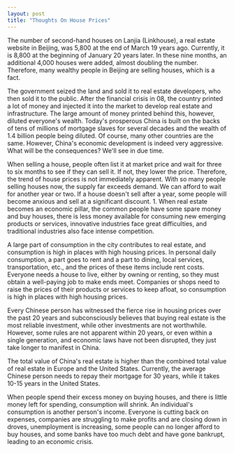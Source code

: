```yaml
---
layout: post
title: "Thoughts On House Prices"
---
```


The number of second-hand houses on Lanjia (Linkhouse), a real estate website in Beijing, was 5,800 at the end of March 19 years ago. Currently, it is 8,800 at the beginning of January 20 years later. In these nine months, an additional 4,000 houses were added, almost doubling the number. Therefore, many wealthy people in Beijing are selling houses, which is a fact.

The government seized the land and sold it to real estate developers, who then sold it to the public. After the financial crisis in 08, the country printed a lot of money and injected it into the market to develop real estate and infrastructure. The large amount of money printed behind this, however, diluted everyone's wealth. Today's prosperous China is built on the backs of tens of millions of mortgage slaves for several decades and the wealth of 1.4 billion people being diluted. Of course, many other countries are the same. However, China's economic development is indeed very aggressive. What will be the consequences? We'll see in due time.

When selling a house, people often list it at market price and wait for three to six months to see if they can sell it. If not, they lower the price. Therefore, the trend of house prices is not immediately apparent. With so many people selling houses now, the supply far exceeds demand. We can afford to wait for another year or two. If a house doesn't sell after a year, some people will become anxious and sell at a significant discount. 1. When real estate becomes an economic pillar, the common people have some spare money and buy houses, there is less money available for consuming new emerging products or services, innovative industries face great difficulties, and traditional industries also face intense competition.

A large part of consumption in the city contributes to real estate, and consumption is high in places with high housing prices. In personal daily consumption, a part goes to rent and a part to dining, local services, transportation, etc., and the prices of these items include rent costs. Everyone needs a house to live, either by owning or renting, so they must obtain a well-paying job to make ends meet. Companies or shops need to raise the prices of their products or services to keep afloat, so consumption is high in places with high housing prices.

Every Chinese person has witnessed the fierce rise in housing prices over the past 20 years and subconsciously believes that buying real estate is the most reliable investment, while other investments are not worthwhile. However, some rules are not apparent within 20 years, or even within a single generation, and economic laws have not been disrupted, they just take longer to manifest in China.

The total value of China's real estate is higher than the combined total value of real estate in Europe and the United States. Currently, the average Chinese person needs to repay their mortgage for 30 years, while it takes 10-15 years in the United States.

When people spend their excess money on buying houses, and there is little money left for spending, consumption will shrink. An individual's consumption is another person's income. Everyone is cutting back on expenses, companies are struggling to make profits and are closing down in droves, unemployment is increasing, some people can no longer afford to buy houses, and some banks have too much debt and have gone bankrupt, leading to an economic crisis.